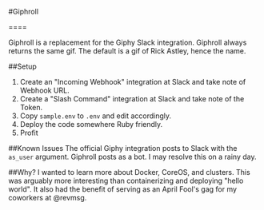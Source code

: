 #Giphroll

====

Giphroll is a replacement for the Giphy Slack integration. Giphroll always returns the same gif. The default is a gif of Rick Astley, hence the name.

##Setup
1. Create an "Incoming Webhook" integration at Slack and take note of Webhook URL.
2. Create a "Slash Command" integration at Slack and take note of the Token.
3. Copy ```sample.env``` to ```.env``` and edit accordingly.
4. Deploy the code somewhere Ruby friendly.
5. Profit

##Known Issues
The official Giphy integration posts to Slack with the ```as_user``` argument. Giphroll posts as a bot. I may resolve this on a rainy day.


##Why?
I wanted to learn more about Docker, CoreOS, and clusters. This was arguably more interesting than containerizing and deploying "hello world". It also had the benefit of serving as an April Fool's gag for my coworkers at @revmsg.